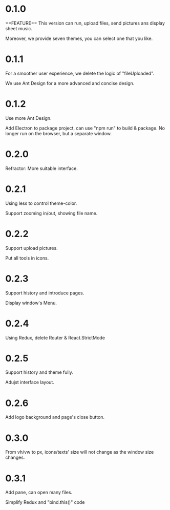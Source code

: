 # 0.1.0

==FEATURE== This version can run, upload files, send pictures ans display sheet music. 

Moreover, we provide seven themes, you can select one that you like. 

# 0.1.1

For a smoother user experience, we delete the logic of "fileUploaded". 

We use Ant Design for a more advanced and concise design. 

# 0.1.2

Use more Ant Design.

Add Electron to package project, can use "npm run" to build & package. 
No longer run on the browser, but a separate window. 

# 0.2.0

Refractor: More suitable interface.

# 0.2.1

Using less to control theme-color.

Support zooming in/out, showing file name. 

# 0.2.2

Support upload pictures.

Put all tools in icons.

# 0.2.3

Support history and introduce pages.

Display window's Menu.

# 0.2.4

Using Redux, delete Router & React.StrictMode

# 0.2.5

Support history and theme fully.

Adujst interface layout.

# 0.2.6

Add logo background and page's close button. 

# 0.3.0

From vh/vw to px, icons/texts' size will not change as the window size changes. 

# 0.3.1

Add pane, can open many files. 

Simplify Redux and "bind.this()" code 